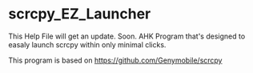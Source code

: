 # scrcpy_EZ_Launcher
This Help File will get an update. Soon.
AHK Program that's designed to easaly launch scrcpy within only minimal clicks. 

This program is based on https://github.com/Genymobile/scrcpy
